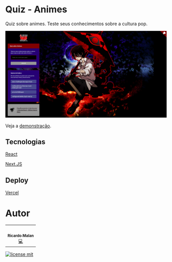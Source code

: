 # Quiz - Animes

Quiz sobre animes. Teste seus conhecimentos sobre a cultura pop.

![Capa do Projeto](/public/static/previewSite.png)

Veja a [demonstração](https://animesquiz.ricardomalan.vercel.app/).

## Tecnologias

[React](https://reactjs.org/)

[Next.JS](https://nextjs.org/)

## Deploy

[Vercel](https://vercel.com/)

# Autor

<table>
  <tr>
    <td align="center"><a href="https://github.com/ricardomalan"><img src="https://avatars.githubusercontent.com/u/53584223?v=4?s=100" width="100px;" alt=""/><br /><sub><b>Ricardo Malan</b></sub></a><br /><a href="https://github.com/ricardomalan/animesquiz/commits?author=ricardomalan" title="Code">💻</a>
    </td>
  </tr>
</table>

[![license mit](https://img.shields.io/badge/license-MIT-brightgreen?style=flat-square)](https://github.com/ricardomalan/animesquiz)
